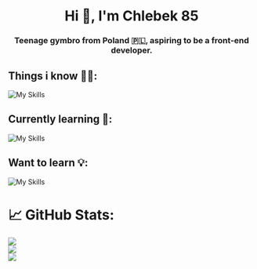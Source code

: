 <h1 align="center">Hi 🍞, I'm Chlebek 85</h1>
<h3 align="center">Teenage gymbro from Poland 🇵🇱, aspiring to be a front-end developer.</h3>

## Things i know 💪🏻:

![My Skills](https://skillicons.dev/icons?i=html,css,sass,javascript,typescript,git,github,vscode)

## Currently learning 🧠:

![My Skills](https://skillicons.dev/icons?i=angular,reactivex)

## Want to learn 💡:

![My Skills](https://skillicons.dev/icons?i=tailwind,nodejs)

# 📈 GitHub Stats:
![](https://github-readme-stats.vercel.app/api?username=pulpetto&theme=dark&hide_border=false&include_all_commits=false&count_private=true)<br/>
![](https://github-readme-streak-stats.herokuapp.com/?user=pulpetto&theme=dark&hide_border=false)<br/>
![](https://github-readme-stats.vercel.app/api/top-langs/?username=pulpetto&theme=dark&hide_border=false&include_all_commits=false&count_private=true&layout=compact)

